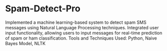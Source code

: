 # Spam-Detect-Pro
Implemented a machine learning-based system to detect spam SMS messages using Natural Language Processing techniques. Integrated user input functionality, allowing users to input messages for real-time prediction of spam or ham classification. Tools and Techniques Used: Python, Naive Bayes Model, NLTK
